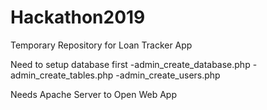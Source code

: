 # Hackathon2019
Temporary Repository for Loan Tracker App

Need to setup database first
-admin_create_database.php
-admin_create_tables.php
-admin_create_users.php

Needs Apache Server to Open Web App
